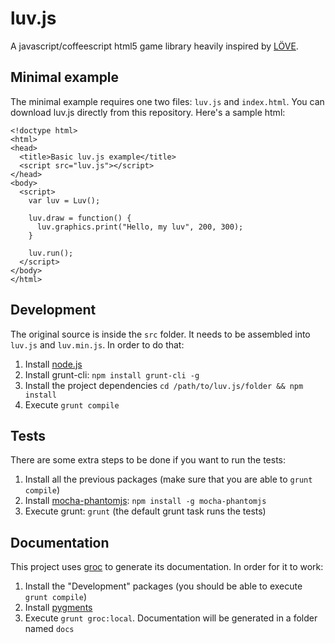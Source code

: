 luv.js
======
A javascript/coffeescript html5 game library heavily inspired by [LÖVE](http://love2d.org).

## Minimal example

The minimal example requires one two files: `luv.js` and `index.html`. You can download luv.js directly from this repository. Here's a sample html:

    <!doctype html>
    <html>
    <head>
      <title>Basic luv.js example</title>
      <script src="luv.js"></script>
    </head>
    <body>
      <script>
        var luv = Luv();

        luv.draw = function() {
          luv.graphics.print("Hello, my luv", 200, 300);
        }

        luv.run();
      </script>
    </body>
    </html>

## Development

The original source is inside the `src` folder. It needs to be assembled into `luv.js` and `luv.min.js`. In order to do that:

1. Install [node.js](http://nodejs.org/)
2. Install grunt-cli: `npm install grunt-cli -g`
3. Install the project dependencies `cd /path/to/luv.js/folder && npm install`
4. Execute `grunt compile`

## Tests

There are some extra steps to be done if you want to run the tests:

1. Install all the previous packages (make sure that you are able to `grunt compile`)
2. Install [mocha-phantomjs](http://metaskills.net/mocha-phantomjs/): `npm install -g mocha-phantomjs`
3. Execute grunt: `grunt` (the default grunt task runs the tests)

## Documentation

This project uses [groc](https://github.com/nevir/groc) to generate its documentation. In order for it to work:

1. Install the "Development" packages (you should be able to execute `grunt compile`)
2. Install [pygments](http://pygments.org/)
3. Execute `grunt groc:local`. Documentation will be generated in a folder named `docs`


